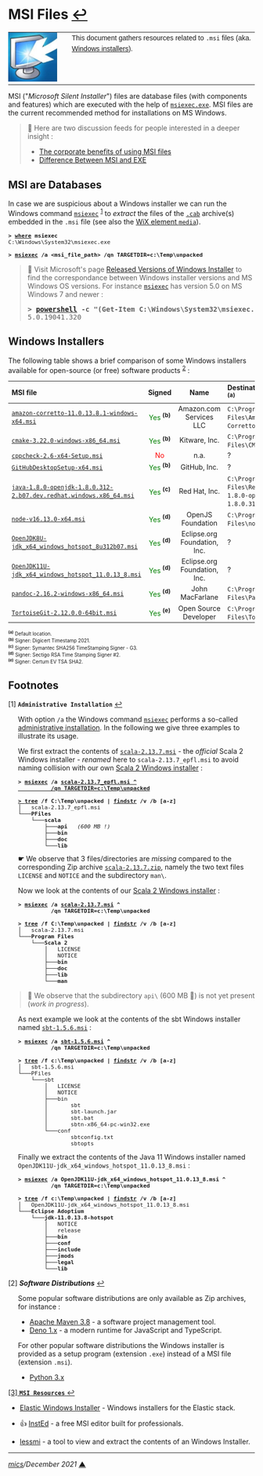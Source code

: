 # <span id="top">MSI Files</span> <span style="size:30%;"><a href="README.md">↩</a></span>

<table style="font-family:Helvetica,Arial;font-size:14px;line-height:1.6;">
  <tr>
  <td style="border:0;padding:0 10px 0 0;min-width:120px;"><a href="https://docs.microsoft.com/en-us/windows/win32/msi/windows-installer-development-tools" rel="external"><img src="./images/win-installer.png" width="100" alt=".msi files"/></a></td>
  <td style="border:0;padding:0;vertical-align:text-top;">This document gathers resources related to <code>.msi</code> files (aka. <a href="https://docs.microsoft.com/en-us/windows/win32/msi/windows-installer-development-tools" rel="external">Windows installers</a>).
  </td>
  </tr>
</table>

MSI ("*Microsoft Silent Installer*") files are database files (with components and features) which are executed with the help of [`msiexec.exe`][msiexec_cmd]. MSI files are the current recommended method for installations on MS Windows.

> **:mag_right:** Here are two discussion feeds for people interested in a deeper insight :
> - [The corporate benefits of using MSI files](https://serverfault.com/questions/11670/the-corporate-benefits-of-using-msi-files/274609)
> - [Difference Between MSI and EXE](https://askanydifference.com/difference-between-msi-and-exe/)


## <span id="databases">MSI are Databases</span>

In case we are suspicious about a Windows installer we can run the Windows command [`msiexec`](https://docs.microsoft.com/en-us/windows-server/administration/windows-commands/msiexec) <sup id="anchor_01"><a href="#footnote_01">1</a></sup> to *extract* the files of the <a href="https://en.wikipedia.org/wiki/Cabinet_(file_format)"><code>.cab</code></a> archive(s) embedded in the <code>.msi</code> file (see also the [WiX element `media`](https://wixtoolset.org/documentation/manual/v3/xsd/wix/media.html)).

<pre style="font-size:80%;">
<b>&gt; <a href="https://docs.microsoft.com/en-us/windows-server/administration/windows-commands/where">where</a> msiexec</b>
C:\Windows\System32\msiexec.exe

<b>&gt; <a href="https://docs.microsoft.com/en-us/windows-server/administration/windows-commands/msiexec">msiexec</a> /a &lt;msi_file_path&gt; /qn TARGETDIR=c:\Temp\unpacked</b>
</pre>

> **:mag_right:** Visit Microsoft's page [Released Versions of Windows Installer](https://docs.microsoft.com/en-us/windows/win32/msi/released-versions-of-windows-installer) to find the correspondance between Windows installer versions and MS Windows OS versions. For instance [`msiexec`][msiexec_cmd] has version 5.0 on MS Windows 7 and newer :
> <pre>
> <b>&gt; <a href="https://docs.microsoft.com/en-us/powershell/module/microsoft.powershell.core/about/about_powershell_exe?view=powershell-5.1">powershell</a> -c "(Get-Item C:\Windows\System32\msiexec.exe).VersionInfo.ProductVersion"</b>
> 5.0.19041.320
> </pre>

## <span id="installers">Windows Installers</span>

The following table shows a brief comparison of some Windows installers available for open-source (or free) software products <sup id="anchor_02"><a href="#footnote_02">2</a></sup> :

| MSI file     | Signed | Name | Destination folder <sup>(a)</sup> |
|:-------------|:------:|:------:|:-------------------|
| [`amazon-corretto-11.0.13.8.1-windows-x64.msi`](https://github.com/corretto/corretto-11/releases) | <span style="color:green;">Yes</span> **<sup>(b)</sup>** | Amazon.com Services LLC |  `C:\Program Files\Amazon Corretto\` |
| [`cmake-3.22.0-windows-x86_64.msi`](https://cmake.org/download/) | <span style="color:green;">Yes</span> **<sup>(b)</sup>** | Kitware,&nbsp;Inc. | `C:\Program Files\CMake\` |
| [`cppcheck-2.6-x64-Setup.msi`](https://github.com/danmar/cppcheck/releases) | <span style="color:red;">No</span> | n.a. | ? |
| [`GitHubDesktopSetup-x64.msi`](https://desktop.github.com/) | <span style="color:green;">Yes</span> **<sup>(b)</sup>** | GitHub,&nbsp;Inc. | ? |
| [`java-1.8.0-openjdk-1.8.0.312-2.b07.dev.redhat.windows.x86_64.msi`](http) | <span style="color:green;">Yes</span> **<sup>(c)</sup>** | Red Hat, Inc. | `C:\Program Files\RedHat\java-1.8.0-openjdk-1.8.0.312-2` |
| [`node-v16.13.0-x64.msi`](https://nodejs.org/en/download/) | <span style="color:green;">Yes</span> **<sup>(d)</sup>** | OpenJS Foundation | `C:\Program Files\nodejs\` |
| [`OpenJDK8U-jdk_x64_windows_hotspot_8u312b07.msi`](http) | <span style="color:green;">Yes</span> **<sup>(d)</sup>** | Eclipse.org Foundation, Inc. | ? |
| [`OpenJDK11U-jdk_x64_windows_hotspot_11.0.13_8.msi`](http) | <span style="color:green;">Yes</span> **<sup>(d)</sup>** | Eclipse.org Foundation, Inc. | ? |
| [`pandoc-2.16.2-windows-x86_64.msi`](https://pandoc.org/installing.html) | <span style="color:green;">Yes</span> **<sup>(d)</sup>** | John MacFarlane | `C:\Program Files\Pandoc\` |
| [`TortoiseGit-2.12.0.0-64bit.msi`](https://tortoisegit.org/download/) | <span style="color:green;">Yes</span> **<sup>(e)</sup>** | Open Source Developer | `C:\Program Files\TortoiseGit\` |
<div style="font-size:70%;"><b><sup>(a)</sup></b> Default location.</div>
<div style="font-size:70%;"><b><sup>(b)</sup></b> Signer: Digicert Timestamp 2021.</div>
<div style="font-size:70%;"><b><sup>(c)</sup></b> Signer: Symantec SHA256 TimeStamping Signer - G3.</div>
<div style="font-size:70%;"><b><sup>(d)</sup></b> Signer: Sectigo RSA Time Stamping Signer #2.</div>
<div style="font-size:70%;"><b><sup>(e)</sup></b> Signer: Certum EV TSA SHA2.</div>

## <span id="footnotes">Footnotes</span>

<span id="footnote_01">[1]</span> **`Administrative Installation`** [↩](#anchor_01)

<p style="margin:0 0 1em 20px;">
With option <code>/a</code> the Windows command <a href="https://docs.microsoft.com/en-us/windows-server/administration/windows-commands/msiexec"><code>msiexec</code></a> performs a so-called <a href="https://stackoverflow.com/questions/5564619/what-is-the-purpose-of-administrative-installation-initiated-using-msiexec-a">administrative installation</a>. In the following we give three examples to illustrate its usage.
</p>

<p style="margin:0 0 1em 20px;">
We first extract the contents of <a href="https://scala-lang.org/files/archive/"><code>scala-2.13.7.msi</code></a> - the <i>official</i> Scala 2 Windows installer - <i>renamed</i> here to <code>scala-2.13.7_epfl.msi</code> to avoid naming collision with our own <a href="./scala2-examples/README.md">Scala 2 Windows installer</a> :
</p>

<pre style="margin:0 0 1em 20px; font-size:80%;">
<b>&gt; <a href="https://docs.microsoft.com/en-us/windows-server/administration/windows-commands/msiexec">msiexec</a> /a <a href="https://scala-lang.org/files/archive/">scala-2.13.7_epfl.msi</aS> ^<br/>          /qn TARGETDIR=c:\Temp\unpacked</b>

<b>&gt; <a href="https://docs.microsoft.com/en-us/windows-server/administration/windows-commands/tree">tree</a> /f C:\Temp\unpacked | <a href="https://docs.microsoft.com/en-us/windows-server/administration/windows-commands/findstr">findstr</a> /v /b [a-z]</b>
│   scala-2.13.7_epfl.msi
└───<b>PFiles</b>
    └───<b>scala</b>
        ├───<b>api</b>   <i>(600 MB !)</i>
        ├───<b>bin</b>
        ├───<b>doc</b>
        └───<b>lib</b>
</pre>

<p style="margin:0 0 1em 20px;">
<b>&#9755;</b> We observe that 3 files/directories are <i>missing</i> compared to the corresponding Zip archive <a href="https://scala-lang.org/files/archive/"><code>scala-2.13.7.zip</code></a>, namely the two text files <code>LICENSE</code> and <code>NOTICE</code> and the subdirectory <code>man\</code>.  
</p>

<p style="margin:0 0 1em 20px;">
Now we look at the contents of our <a href="./scala2-examples/README.md">Scala 2 Windows installer</a> :
</p>

<pre style="margin:0 0 1em 20px; font-size:80%;">
<b>&gt; <a href="https://docs.microsoft.com/en-us/windows-server/administration/windows-commands/msiexec">msiexec</a> /a <a href="https://github.com/michelou/wix-examples/releases/tag/scala-2.13.7.msi">scala-2.13.7.msi</a> ^<br/>          /qn TARGETDIR=c:\Temp\unpacked</b>

<b>&gt; <a href="https://docs.microsoft.com/en-us/windows-server/administration/windows-commands/tree">tree</a> /f C:\Temp\unpacked | <a href="https://docs.microsoft.com/en-us/windows-server/administration/windows-commands/findstr">findstr</a> /v /b [a-z]</b>
│   scala-2.13.7.msi
└───<b>Program Files</b>
    └───<b>Scala 2</b>
        │   LICENSE
        │   NOTICE
        ├───<b>bin</b>
        ├───<b>doc</b>
        ├───<b>lib</b>
        └───<b>man</b>
</pre>

> **:mag_right:** We observe that the subdirectory `api\` (600 MB :grimacing:) is not yet present (*work in progress*).

<p style="margin:0 0 1em 20px;">
As next example we look at the contents of the sbt Windows installer named <a href="https://github.com/sbt/sbt/releases/tag/v1.5.6"><code>sbt-1.5.6.msi</code></a> : 
</p>

<pre style="margin:0 0 1em 20px; font-size:80%;">
<b>&gt; <a href="https://docs.microsoft.com/en-us/windows-server/administration/windows-commands/msiexec">msiexec</a> /a <a href="https://github.com/sbt/sbt/releases/tag/v1.5.6">sbt-1.5.6.msi</a> ^<br/>          /qn TARGETDIR=c:\Temp\unpacked</b>
&nbsp;
<b>&gt; <a href="https://docs.microsoft.com/en-us/windows-server/administration/windows-commands/tree">tree</a> /f c:\Temp\unpacked | <a href="https://docs.microsoft.com/en-us/windows-server/administration/windows-commands/findstr">findstr</a> /v /b [a-z]</b>
│   sbt-1.5.6.msi
└───PFiles
    └───sbt
        │   LICENSE
        │   NOTICE
        ├───bin
        │       sbt
        │       sbt-launch.jar
        │       sbt.bat
        │       sbtn-x86_64-pc-win32.exe
        └───conf
                sbtconfig.txt
                sbtopts
</pre>

<p style="margin:0 0 1em 20px;">
Finally we extract the contents of the Java 11 Windows installer named <code>OpenJDK11U-jdk_x64_windows_hotspot_11.0.13_8.msi</code> :
</p>

<pre style="margin:0 0 1em 20px; font-size:80%;">
<b>&gt; <a href="https://docs.microsoft.com/en-us/windows-server/administration/windows-commands/msiexec">msiexec</a> /a OpenJDK11U-jdk_x64_windows_hotspot_11.0.13_8.msi ^<br/>          /qn TARGETDIR=c:\Temp\unpacked</b>

<b>&gt; <a href="https://docs.microsoft.com/en-us/windows-server/administration/windows-commands/tree">tree</a> /f c:\Temp\unpacked | <a href="https://docs.microsoft.com/en-us/windows-server/administration/windows-commands/findstr">findstr</a> /v /b [a-z]</b>
│   OpenJDK11U-jdk_x64_windows_hotspot_11.0.13_8.msi
└───<b>Eclipse Adoptium</b>
    └───<b>jdk-11.0.13.8-hotspot</b>
        │   NOTICE
        │   release
        ├───<b>bin</b>
        ├───<b>conf</b>
        ├───<b>include</b>
        ├───<b>jmods</b>
        ├───<b>legal</b>
        └───<b>lib</b>
</pre>

<span id="footnote_02">[2]</span> ***Software Distributions*** [↩](#anchor_02)

<p style="margin:0 0 1em 20px;">
Some popular software distributions are only available as Zip archives, for instance :
</p>
<ul style="margin:0 0 1em 20px;">
<li><a href="https://maven.apache.org/download.cgi#files">Apache Maven 3.8</a> - a software project management tool.
<li><a href="https://github.com/denoland/deno/releases">Deno 1.x</a> - a modern runtime for JavaScript and TypeScript.</li>
</ul>
<p style="margin:0 0 1em 20px;">
For other popular software distributions the Windows installer is provided as a setup program (extension <code>.exe</code>) instead of a MSI file (extension <code>.msi</code>).
</p>
<ul style="margin:0 0 1em 20px;">
  <li><a href="https://www.python.org/downloads/release/python-3100/">Python 3.x</li>
</ul>

<span id="footnote_03">[3]</span> **`MSI Resources`** [↩](#anchor_03)

- [Elastic Windows Installer][project_elastic] - Windows installers for the Elastic stack.

- &#128077; [InstEd][tool_insted] - a free MSI editor built for professionals.
- [lessmi][tool_lessmsi] - a tool to view and extract the contents of an Windows Installer.

***

*[mics](https://lampwww.epfl.ch/~michelou/)/December 2021* [**&#9650;**](#top)
<span id="bottom">&nbsp;</span>

<!-- link refs -->

[msiexec_cmd]: https://docs.microsoft.com/en-us/windows-server/administration/windows-commands/msiexec
[project_elastic]: https://github.com/elastic/windows-installers
[tool_insted]: http://www.instedit.com/
[tool_lessmsi]: https://github.com/activescott/lessmsi
